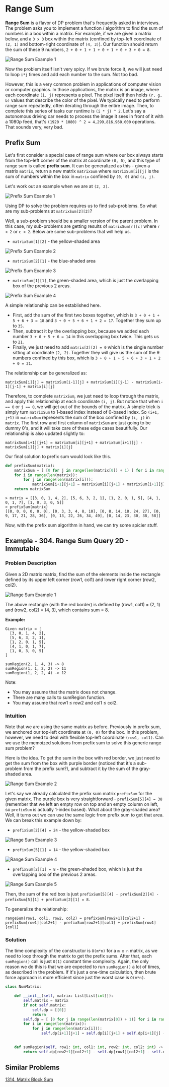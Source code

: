 # Range Sum

**Range Sum** is a flavor of DP problem that's frequently asked in interviews. The problem asks you to implement a function / algorithm to find the sum of numbers in a box within a matrix. For example, if we are given a matrix below, and a `3 x 3` box within the matrix (confined by top-left coordinate of `(2, 1)` and bottom-right coordinate of `(4, 3)`). Our function should return the sum of these 9 numbers, `2 + 0 + 1 + 1 + 0 + 1 + 0 + 3 + 0 = 8`.

![Range Sum Example 1](https://github.com/WhiskeyRomeoTango/leetcode/blob/main/dynamic-programming/range-sum/_assets/example_range_1.jpg)

Now the problem itself isn't very spicy. If we brute force it, we will just need to loop `i*j` times and add each number to the sum. Not too bad. 

However, this is a very common problem in applications of computer vision or computer graphics. In those applications, the matrix is an image, where each coordinate `(i, j)` represents a pixel. The pixel itself then holds `(r, g, b)` values that describe the color of the pixel. We typically need to perform range sum repeatedly, often iterating through the entire image. Then, to complete this series of tasks our runtime is `(i * j) ^ 2`. Let's say a autonomous driving car needs to process the image it sees in front of it with a 1080p feed, that's `(1920 * 1080) ^ 2 = 4,299,816,960,000` operations. That sounds very, very bad.

## Prefix Sum

Let's first consider a special case of range sum where our box always starts from the top-left corner of the matrix at coordinate `(0, 0)`, and this type of range sum is called **prefix sum**. It can be generalized as this - given a matrix `matrix`, return a new matrix `matrixSum` where `matrixSum[i][j]` is the sum of numbers within the box in `matrix` confined by `(0, 0)` and `(i, j)`. 

Let's work out an example when we are at `(2, 2)`.

![Prefix Sum Example 1](https://github.com/WhiskeyRomeoTango/leetcode/blob/main/dynamic-programming/range-sum/_assets/example_1.jpg)

Using DP to solve the problem requires us to find sub-problems. So what are my sub-problems at `matrixSum[2][2]`?

Well, a sub-problem should be a smaller version of the parent problem. In this case, my sub-problems are getting results of `matrixSum[r][c]` where `r < 2` or `c < 2`. Below are some sub-problems that will help us.

* `matrixSum[1][2]` - the yellow-shaded area

![Prefix Sum Example 2](https://github.com/WhiskeyRomeoTango/leetcode/blob/main/dynamic-programming/range-sum/_assets/example_2.jpg)

* `matrixSum[2][1]` - the blue-shaded area

![Prefix Sum Example 3](https://github.com/WhiskeyRomeoTango/leetcode/blob/main/dynamic-programming/range-sum/_assets/example_3.jpg)

* `matrixSum[1][1]`, the green-shaded area, which is just the overlapping box of the previous 2 areas.

![Prefix Sum Example 4](https://github.com/WhiskeyRomeoTango/leetcode/blob/main/dynamic-programming/range-sum/_assets/example_4.jpg)

A simple relationship can be established here. 

* First, add the sum of the first two boxes together, which is `3 + 0 + 1 + 5 + 6 + 3 = 18` and `3 + 0 + 5 + 6 + 1 + 2 = 17`. Together they sum up to `35`. 
* Then, subtract it by the overlapping box, because we added each number `3 + 0 + 5 + 6 = 14` in this overlapping box twice. This gets us to `21`.
* Finally, we just need to add `matrix[2][2] = 0` which is the single number sitting at coordinate `(2, 2)`. Together they will give us the sum of the 9 numbers confined by this box, which is `3 + 0 + 1 + 5 + 6 + 3 + 1 + 2 + 0 = 21`.

The relationship can be generalized as:

```
matrixSum[i][j] = matrixSum[i-1][j] + matrixSum[i][j-1] - matrixSum[i-1][j-1] + matrix[i][j]
```

Therefore, to complete `matrixSum`, we just need to loop through the matrix, and apply this relationship at each coordinate `(i, j)`. But notice that when `i == 0` or `j == 0`, we will get out of the bounds of the matrix. A simple trick is simply turn `matrixSum` to 1-based index instead of 0-based index. So `(i+1, j+1)` in `matrixSum` represents the sum of the box confined by `(i, j)` in `matrix`. The first row and first column of `matrixSum` are just going to be dummy 0's, and it will take care of these edge cases beautifully. Our relationship is also updated slightly to:

```
matrixSum[i+1][j+1] = matrixSum[i][j+1] + matrixSum[i+1][j] - matrixSum[i][j] + matrix[i][j]
```

Our final solution to prefix sum would look like this.

```python
def prefixSum(matrix):
    matrixSum = [ [0 for j in range(len(matrix[0]) + 1) ] for i in range(len(matrix[0]) + 1) ]
    for i in range(len(matrix)):
        for j in range(len(matrix[i])):
            matrixSum[i+1][j+1] = matrixSum[i][j+1] + matrixSum[i+1][j] - matrixSum[i][j] + matrix[i][j]
    return matrixSum
```
```
> matrix = [[3, 0, 1, 4, 2], [5, 6, 3, 2, 1], [1, 2, 0, 1, 5], [4, 1, 0, 1, 7], [1, 0, 3, 0, 5]]
> prefixSum(matrix)
[[0, 0, 0, 0, 0, 0], [0, 3, 3, 4, 8, 10], [0, 8, 14, 18, 24, 27], [0, 9, 17, 21, 28, 36], [0, 13, 22, 26, 34, 49], [0, 14, 23, 30, 38, 58]]
```

Now, with the prefix sum algorithm in hand, we can try some spicier stuff.

## Example - 304. Range Sum Query 2D - Immutable

### Problem Description

Given a 2D matrix matrix, find the sum of the elements inside the rectangle defined by its upper left corner (row1, col1) and lower right corner (row2, col2).

![Range Sum Example 1](https://github.com/WhiskeyRomeoTango/leetcode/blob/main/dynamic-programming/range-sum/_assets/example_range_1.jpg)

The above rectangle (with the red border) is defined by (row1, col1) = (2, 1) and (row2, col2) = (4, 3), which contains sum = 8.

**Example:**

```
Given matrix = [
  [3, 0, 1, 4, 2],
  [5, 6, 3, 2, 1],
  [1, 2, 0, 1, 5],
  [4, 1, 0, 1, 7],
  [1, 0, 3, 0, 5]
]

sumRegion(2, 1, 4, 3) -> 8
sumRegion(1, 1, 2, 2) -> 11
sumRegion(1, 2, 2, 4) -> 12
```

Note:
* You may assume that the matrix does not change.
* There are many calls to sumRegion function.
* You may assume that row1 ≤ row2 and col1 ≤ col2.

### Intuition

Note that we are using the same matrix as before. Previously in prefix sum, we anchored our top-left coordinate at `(0, 0)` for the box. In this problem, however, we need to deal with flexible top-left coordinate `(row1, col1)`. Can we use the memoized solutions from prefix sum to solve this generic range sum problem?

Here is the idea. To get the sum in the box with red border, we just need to get the sum from the box with purple border (noticed that it's a sub-problem from the prefix sum?), and subtract it by the sum of the gray-shaded area.

![Range Sum Example 2](https://github.com/WhiskeyRomeoTango/leetcode/blob/main/dynamic-programming/range-sum/_assets/example_range_2.jpg)

Let's say we already calculated the prefix sum matrix `prefixSum` for the given matrix. The purple box is very straightforward - `prefixSum[5][4] = 38` (remember that we left an empty row on top and an empty column on left, so `prefixSum` is actually 1-index based). What about the gray-shaded area? Well, it turns out we can use the same logic from prefix sum to get that area.  We can break this example down by: 

* `prefixSum[2][4] = 24` - the yellow-shaded box

![Range Sum Example 3](https://github.com/WhiskeyRomeoTango/leetcode/blob/main/dynamic-programming/range-sum/_assets/example_range_3.jpg)

* `prefixSum[5][1] = 14` - the yellow-shaded box

![Range Sum Example 4](https://github.com/WhiskeyRomeoTango/leetcode/blob/main/dynamic-programming/range-sum/_assets/example_range_4.jpg)

* `prefixSum[2][1] = 8` - the green-shaded box, which is just the overlapping box of the previous 2 areas.

![Range Sum Example 5](https://github.com/WhiskeyRomeoTango/leetcode/blob/main/dynamic-programming/range-sum/_assets/example_range_5.jpg)

Then, the sum of the red box is just `prefixSum[5][4] - prefixSum[2][4] - prefixSum[5][1] + prefixSum[2][1] = 8`.

To generalize the relationship:

```
rangeSum(row1, col1, row2, col2) = prefixSum[row2+1][col2+1] - prefixSum[row1][col2+1] - prefixSum[row2+1][col1] + prefixSum[row1][col1]
```

### Solution

The time complexity of the constructor is `O(m*n)` for a `m x n` matrix, as we need to loop through the matrix to get the prefix sums. After that, each `sumRegion()` call is just `O(1)` constant time complexity. Again, the only reason we do this is that we are expected to run `sumRegion()` a lot of times, as described in the problem. If it's just a one-time calculation, then brute force approach is more efficient since just the worst case is `O(m*n)`.

```python
class NumMatrix:

    def __init__(self, matrix: List[List[int]]):
        self.matrix = matrix
        if not self.matrix:
            self.dp = [[0]]
            return
        self.dp = [ [0 for j in range(len(matrix[0]) + 1)] for i in range(len(matrix) + 1) ] 
        for i in range(len(matrix)):
            for j in range(len(matrix[i])):
                self.dp[i+1][j+1] = self.dp[i][j+1] + self.dp[i+1][j] - self.dp[i][j] + self.matrix[i][j]
        

    def sumRegion(self, row1: int, col1: int, row2: int, col2: int) -> int:
        return self.dp[row2+1][col2+1] - self.dp[row1][col2+1] - self.dp[row2+1][col1] + self.dp[row1][col1]
```

## Similar Problems

[1314. Matrix Block Sum](https://leetcode.com/problems/matrix-block-sum/)
